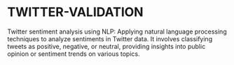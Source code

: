 # TWITTER-VALIDATION
Twitter sentiment analysis using NLP:  Applying natural language processing techniques to analyze sentiments in Twitter data. It involves classifying tweets as positive, negative, or neutral, providing insights into public opinion or sentiment trends on various topics.
